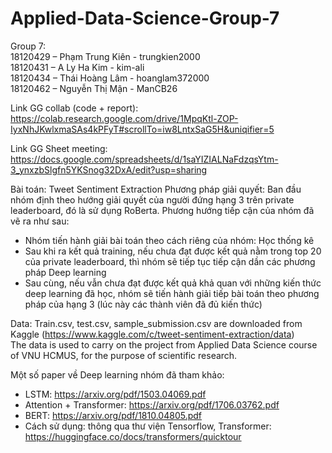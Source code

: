 # Applied-Data-Science-Group-7
Group 7: \
18120429 – Phạm Trung Kiên - trungkien2000\
18120431 – A Ly Ha Kim - kim-ali\
18120434 – Thái Hoàng Lâm - hoanglam372000\
18120462 – Nguyễn Thị Mận - ManCB26

Link GG collab (code + report): https://colab.research.google.com/drive/1MpqKtl-ZOP-IyxNhJKwlxmaSAs4kPFyT#scrollTo=iw8LntxSaG5H&uniqifier=5


Link GG Sheet meeting: https://docs.google.com/spreadsheets/d/1saYIZIALNaFdzqsYtm-3_ynxzbSlgfn5YKSnog32DxA/edit?usp=sharing


Bài toán: Tweet Sentiment Extraction
Phương pháp giải quyết:
  Ban đầu nhóm định theo hướng giải quyết của người đứng hạng 3 trên private leaderboard, đó là sử dụng RoBerta. Phương hướng tiếp cận của nhóm đã vẽ ra như sau:
+ Nhóm tiến hành giải bài toán theo cách riêng của nhóm: Học thống kê
+ Sau khi ra kết quả training, nếu chưa đạt được kết quả nằm trong top 20 của private leaderboard, thì nhóm sẽ tiếp tục tiếp cận dần các phương pháp Deep learning
+ Sau cùng, nếu vẫn chưa đạt được kết quả khả quan với những kiến thức deep learning đã học, nhóm sẽ tiến hành giải tiếp bài toán theo phương pháp của hạng 3 (lúc này các thành viên đã đủ kiến thức)

Data: Train.csv, test.csv, sample_submission.csv are downloaded from Kaggle (https://www.kaggle.com/c/tweet-sentiment-extraction/data) \
The data is used to carry on the project from Applied Data Science course of VNU HCMUS, for the purpose of scientific research.

 Một số paper về Deep learning nhóm đã tham khảo:
- LSTM: https://arxiv.org/pdf/1503.04069.pdf
- Attention +  Transformer: https://arxiv.org/pdf/1706.03762.pdf
- BERT: https://arxiv.org/pdf/1810.04805.pdf
- Cách sử dụng: thông qua thư viện Tensorflow, Transformer: https://huggingface.co/docs/transformers/quicktour

